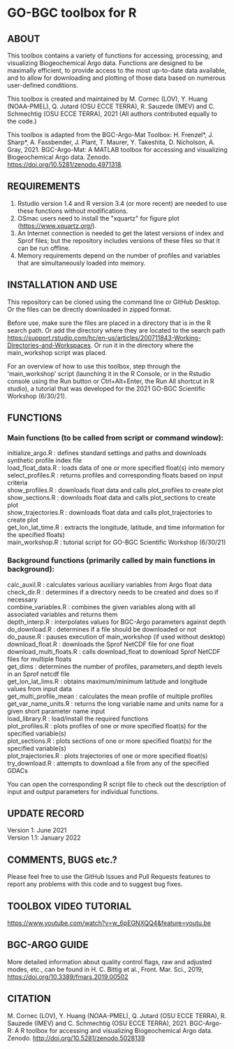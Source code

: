 # GO-BGC toolbox for R

## ABOUT
This toolbox contains a variety of functions for accessing, processing, and visualizing Biogeochemical Argo data. Functions are designed to be maximally efficient, to provide access to the most up-to-date data available, and to allow for downloading and plotting of those data based on numerous user-defined conditions. 

This toolbox is created and maintained by M. Cornec (LOV), Y. Huang (NOAA-PMEL), Q. Jutard (OSU ECCE TERRA), R. Sauzede (IMEV) and C. Schmechtig (OSU ECCE TERRA), 2021 (All authors contributed equally to the code.)

This toolbox is adapted from the BGC-Argo-Mat Toolbox: H. Frenzel*, J. Sharp*, A. Fassbender, J. Plant, T. Maurer, Y. Takeshita, D. Nicholson, A. Gray, 2021.
BGC-Argo-Mat: A MATLAB toolbox for accessing and visualizing Biogeochemical Argo data. Zenodo. https://doi.org/10.5281/zenodo.4971318.

## REQUIREMENTS
1. Rstudio version 1.4 and R version 3.4 (or more recent) are needed to use these functions without modifications.  
2. OSmac users need to install the "xquartz" for figure plot (https://www.xquartz.org/).
3. An Internet connection is needed to get the latest versions of index and Sprof files; but the repository includes versions of these files so that it can be run offline. 
4. Memory requirements depend on the number of profiles and variables that are simultaneously loaded into memory. 


## INSTALLATION AND USE
This repository can be cloned using the command line or GitHub Desktop. Or the files can be directly downloaded in zipped format.

Before use, make sure the files are placed in a directory that is in the R search path. Or add the directory where they are located to the search path https://support.rstudio.com/hc/en-us/articles/200711843-Working-Directories-and-Workspaces. Or run it in the directory where the main_workshop script was placed.

For an overview of how to use this toolbox, step through the 'main_workshop' script (launching it in the R Console, or in the Rstudio console using the Run button or Ctrl+Alt+Enter, the Run All shortcut in R studio), a tutorial that was developed for the 2021 GO-BGC Scientific Workshop (6/30/21).

## FUNCTIONS

### Main functions (to be called from script or command window):
initialize_argo.R        : defines standard settings and paths and downloads synthetic profile index file<br/>
load_float_data.R        : loads data of one or more specified float(s) into memory<br/>
select_profiles.R        : returns profiles and corresponding floats based on input criteria<br/>
show_profiles.R          : downloads float data and calls plot_profiles to create plot<br/>
show_sections.R          : downloads float data and calls plot_sections to create plot<br/>
show_trajectories.R      : downloads float data and calls plot_trajectories to create plot<br/>
get_lon_lat_time.R       : extracts the longitude, latitude, and time information for the specified floats)<br/>
main_workshop.R          : tutorial script for GO-BGC Scientific Workshop (6/30/21)<br/>
### Background functions (primarily called by main functions in background):

calc_auxil.R             : calculates various auxiliary variables from Argo float data<br/>
check_dir.R              : determines if a directory needs to be created and does so if necessary<br/>
combine_variables.R      : combines the given variables along with all associated variables and returns them<br/>
depth_interp.R           : interpolates values for BGC-Argo parameters against depth<br/>
do_download.R            : determines if a file should be downloaded or not<br/>
do_pause.R               : pauses execution of main_workshop (if used without desktop)<br/>
download_float.R         : downloads the Sprof NetCDF file for one float<br/>
download_multi_floats.R  : calls download_float to download Sprof NetCDF files for multiple floats<br/>
get_dims                 : determines the number of profiles, parameters,and depth levels in an Sprof netcdf file<br/> 
get_lon_lat_lims.R       : obtains maximum/minimum latitude and longitude values from input data<br/>
get_multi_profile_mean   : calculates the mean profile of multiple profiles<br/>
get_var_name_units.R     : returns the long variable name and units name for a given short parameter name input<br/>
load_library.R           : load/install the required functions<br/>
plot_profiles.R          : plots profiles of one or more specified float(s) for the specified variable(s)<br/>
plot_sections.R          : plots sections of one or more specified float(s) for the specified variable(s)<br/>
plot_trajectories.R      : plots trajectories of one or more specified float(s)<br/>
try_download.R           : attempts to download a file from any of the specified GDACs<br/>


You can open the corresponding R script file to check out the description of input and output parameters for individual functions. 

## UPDATE RECORD
Version 1: June 2021<br/>
Version 1.1: January 2022

## COMMENTS, BUGS etc.?
Please feel free to use the GitHub Issues and Pull Requests features to report any problems with this code and to suggest bug fixes.

## TOOLBOX VIDEO TUTORIAL
https://www.youtube.com/watch?v=w_6pEGNXQQ4&feature=youtu.be

## BGC-ARGO GUIDE
More detailed information about quality control flags, raw and adjusted modes, etc., can be found in
H. C. Bittig et al., Front. Mar. Sci., 2019, https://doi.org/10.3389/fmars.2019.00502

## CITATION

M. Cornec (LOV), Y. Huang (NOAA-PMEL), Q. Jutard (OSU ECCE TERRA), R. Sauzede (IMEV) and C. Schmechtig (OSU ECCE TERRA), 2021.
BGC-Argo-R: A R toolbox for accessing and visualizing Biogeochemical Argo data. Zenodo. http://doi.org/10.5281/zenodo.5028139
